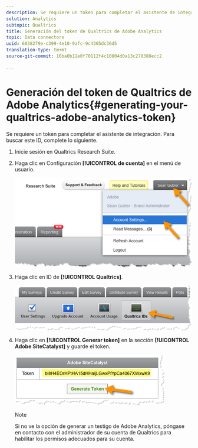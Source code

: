```yaml
---
description: Se requiere un token para completar el asistente de integración. Para buscar este ID, complete lo siguiente.
solution: Analytics
subtopic: Qualtrics
title: Generación del token de Qualtrics de Adobe Analytics
topic: Data connectors
uuid: 6038279e-c399-4e10-9afc-9c4305dc36d5
translation-type: tm+mt
source-git-commit: 16ba0b12e0f70112f4c10804d0a13c278388ecc2

---
```



# Generación del token de Qualtrics de Adobe Analytics{#generating-your-qualtrics-adobe-analytics-token}

Se requiere un token para completar el asistente de integración. Para buscar este ID, complete lo siguiente.

1. Inicie sesión en Qualtrics Research Suite.
1. Haga clic en Configuración **[!UICONTROL de cuenta]** en el menú de usuario.

   ![](assets/qualtrics-token-1.png)

1. Haga clic en ID de **[!UICONTROL Qualtrics]**.

   ![](assets/qualtrics-token-2.png)

1. Haga clic en **[!UICONTROL Generar token]** en la sección **[!UICONTROL Adobe SiteCatalyst]** y guarde el token.

   ![](assets/qualtrics-token-3.png)

   >[!NOTE]
   >
   >Si no ve la opción de generar un testigo de Adobe Analytics, póngase en contacto con el administrador de su cuenta de Qualtrics para habilitar los permisos adecuados para su cuenta.

